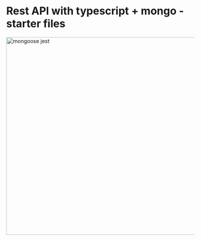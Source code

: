 # Rest API with typescript + mongo - starter files
<img width="585" height="529" alt="mongoose jest" src="https://github.com/user-attachments/assets/064d25b6-aa68-4bb6-bae5-692ce84db92d" />
